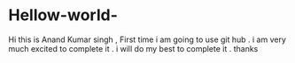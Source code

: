 # Hellow-world-
Hi this is Anand Kumar singh , First time i am going to use git hub . i am very much excited to complete it .
i will do my best to complete it . thanks 
